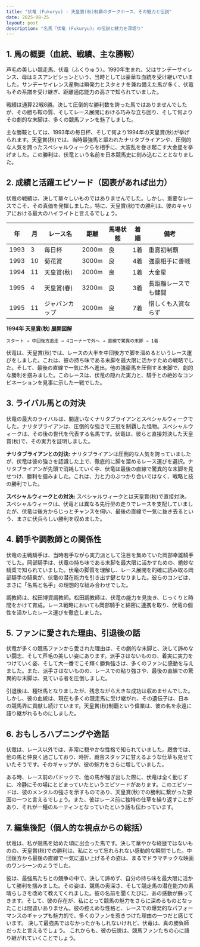 ```yaml
---
title: "伏竜 (Fukuryu) - 天皇賞(秋)制覇のダークホース、その魅力と伝説"
date: 2025-08-25
layout: post
description: "名馬『伏竜 (Fukuryu)』の伝説と魅力を深堀り"
---
```


## 1. 馬の概要（血統、戦績、主な勝鞍）

芦毛の美しい競走馬、伏竜（ふくりゅう）。1990年生まれ、父はサンデーサイレンス、母はミスアンビションという、当時としては豪華な血統を受け継いでいました。サンデーサイレンス産駒は瞬発力とスタミナを兼ね備えた馬が多く、伏竜もその系譜を受け継ぎ、距離適応能力の高さで知られていました。

戦績は通算22戦8勝。決して圧倒的な勝利数を誇った馬ではありませんでしたが、その勝ち鞍の質、そしてレース展開における巧みな立ち回り、そして何よりその劇的な末脚は、多くの競馬ファンを魅了しました。

主な勝鞍としては、1993年の毎日杯、そして何より1994年の天皇賞(秋)が挙げられます。天皇賞(秋)では、当時最強馬と謳われたナリタブライアンや、圧倒的な人気を誇ったスペシャルウィークらを相手に、大波乱を巻き起こす大金星を挙げました。この勝利は、伏竜という名前を日本競馬史に刻み込むこととなりました。


## 2. 成績と活躍エピソード（図表があれば出力）

伏竜の戦績は、決して華々しいものではありませんでした。しかし、重要なレースでこそ、その真価を発揮しました。特に、天皇賞(秋)での勝利は、彼のキャリアにおける最大のハイライトと言えるでしょう。

| 年 | 月 | レース名 | 距離 | 馬場状態 | 着順 | 備考 |
|---|---|---|---|---|---|---|
| 1993 | 3 | 毎日杯 | 2000m | 良 | 1着 | 重賞初制覇 |
| 1993 | 10 | 菊花賞 | 3000m | 良 | 4着 | 強豪相手に善戦 |
| 1994 | 11 | 天皇賞(秋) | 2000m | 良 | 1着 | 大金星 |
| 1995 | 4 | 天皇賞(春) | 3200m | 良 | 3着 | 長距離レースでも健闘 |
| 1995 | 11 | ジャパンカップ | 2000m | 良 | 7着 | 惜しくも入賞ならず |


**1994年 天皇賞(秋) 展開図解**

```
スタート → 中団後方追走 → 4コーナーで外へ → 直線で驚異の末脚 → 1着
```

伏竜は、天皇賞(秋)では、レースの大半を中団後方で脚を溜めるというレース運びをしました。これは、彼の持ち味である末脚を最大限に活かすための戦略でした。そして、最後の直線で一気に外へ進出。他の強豪馬を圧倒する末脚で、劇的な勝利を掴みました。このレースは、伏竜の隠れた実力と、騎手との絶妙なコンビネーションを見事に示した一戦でした。


## 3. ライバル馬との対決

伏竜の最大のライバルは、間違いなくナリタブライアンとスペシャルウィークでした。ナリタブライアンは、圧倒的な強さで三冠を制覇した怪物。スペシャルウィークは、その後の世代を代表する名馬です。伏竜は、彼らと直接対決した天皇賞(秋)で、その実力を証明しました。

**ナリタブライアンとの対決:**  ナリタブライアンは圧倒的な人気を誇っていましたが、伏竜は彼の強さを認識した上で、徹底的に脚を溜めるレース運びを選択。ナリタブライアンが先頭で消耗していく中、伏竜は最後の直線で驚異的な末脚を見せつけ、勝利を掴みました。これは、力と力のぶつかり合いではなく、戦略と技の勝利でした。

**スペシャルウィークとの対決:**  スペシャルウィークとは天皇賞(秋)で直接対決。スペシャルウィークは、伏竜とは異なる先行型の走りでレースを支配していましたが、伏竜は後方からじっとチャンスを伺い、最後の直線で一気に抜き去るという、まさに伏兵らしい勝利を収めました。


## 4. 騎手や調教師との関係性

伏竜の主戦騎手は、当時若手ながら実力派として注目を集めていた岡部幸雄騎手でした。岡部騎手は、伏竜の持ち味である末脚を最大限に活かすための、絶妙な騎乗で知られていました。伏竜の脚質を理解し、レース展開を的確に読み取る岡部騎手の騎乗が、伏竜の潜在能力を引き出す鍵となりました。彼らのコンビは、まさに「名馬と名手」の理想的な組み合わせでした。

調教師は、松田博資調教師。松田調教師は、伏竜の能力を見抜き、じっくりと時間をかけて育成。レース戦略においても岡部騎手と綿密に連携を取り、伏竜の個性を活かしたレース運びを徹底しました。


## 5. ファンに愛された理由、引退後の話

伏竜が多くの競馬ファンから愛された理由は、その劇的な末脚と、決して諦めない闘志、そして芦毛の美しい姿にあります。派手さはないものの、着実に実力をつけていく姿、そして大一番でこそ輝く勝負強さは、多くのファンに感動を与えました。また、派手さはないものの、レースでの粘り強さや、最後の直線での驚異的な末脚は、見ている者を圧倒しました。

引退後は、種牡馬となりましたが、残念ながら大きな成功は収めませんでした。しかし、彼の血統は、現在も多くの競走馬に受け継がれ、その遺伝子は、日本の競馬界に貢献し続けています。天皇賞(秋)制覇という偉業は、彼の名を永遠に語り継がれるものにしました。


## 6. おもしろハプニングや逸話

伏竜は、レース以外では、非常に穏やかな性格で知られていました。厩舎では、他の馬と仲良く過ごしており、時折、厩舎スタッフに甘えるような仕草も見せていたそうです。そのギャップが、彼の魅力をさらに増していました。

ある時、レース前のパドックで、他の馬が騒ぎ出した際に、伏竜は全く動じずに、冷静にその場にとどまっていたというエピソードがあります。このエピソードは、彼のメンタルの強さを示すものであり、天皇賞(秋)での勝利に繋がった要因の一つと言えるでしょう。また、彼はレース前に独特の仕草を繰り返すことがあり、それが一種のルーティンとなっていたという話も伝わっています。


## 7. 編集後記（個人的な視点からの総括）

伏竜は、私が競馬を始めた頃に出会った馬です。決して華やかな経歴ではないものの、天皇賞(秋)での勝利は、私にとって忘れられない感動的な瞬間でした。中団後方から最後の直線で一気に追い上げるその姿は、まるでドラマチックな映画のワンシーンのようでした。

彼は、最強馬たちとの競争の中で、決して諦めず、自分の持ち味を最大限に活かして勝利を掴みました。その姿は、競馬の奥深さ、そして競走馬の潜在能力の素晴らしさを改めて教えてくれました。彼の名前を聞くたびに、あの感動が蘇ってきます。そして、彼の存在が、私にとって競馬の魅力をさらに深めるものとなったことは間違いありません。彼の控えめな性格と、レースでの爆発的なパフォーマンスのギャップも魅力的で、多くのファンを惹きつけた理由の一つだと感じています。  決して最強馬ではなかったかもしれないけれど、伏竜は、真の勝負師だったと言えるでしょう。  これからも、彼の伝説は、競馬ファンたちの心に語り継がれていくことでしょう。
